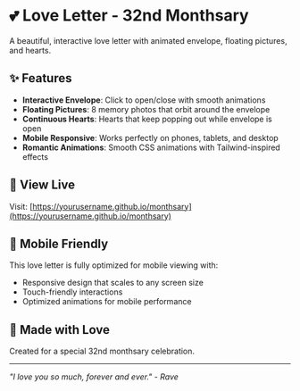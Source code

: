 # 💕 Love Letter - 32nd Monthsary

A beautiful, interactive love letter with animated envelope, floating pictures, and hearts.

## ✨ Features

- **Interactive Envelope**: Click to open/close with smooth animations
- **Floating Pictures**: 8 memory photos that orbit around the envelope
- **Continuous Hearts**: Hearts that keep popping out while envelope is open
- **Mobile Responsive**: Works perfectly on phones, tablets, and desktop
- **Romantic Animations**: Smooth CSS animations with Tailwind-inspired effects

## 🚀 View Live

Visit: [https://yourusername.github.io/monthsary](https://yourusername.github.io/monthsary)

## 📱 Mobile Friendly

This love letter is fully optimized for mobile viewing with:
- Responsive design that scales to any screen size
- Touch-friendly interactions
- Optimized animations for mobile performance

## 💝 Made with Love

Created for a special 32nd monthsary celebration.

---

*"I love you so much, forever and ever." - Rave*
